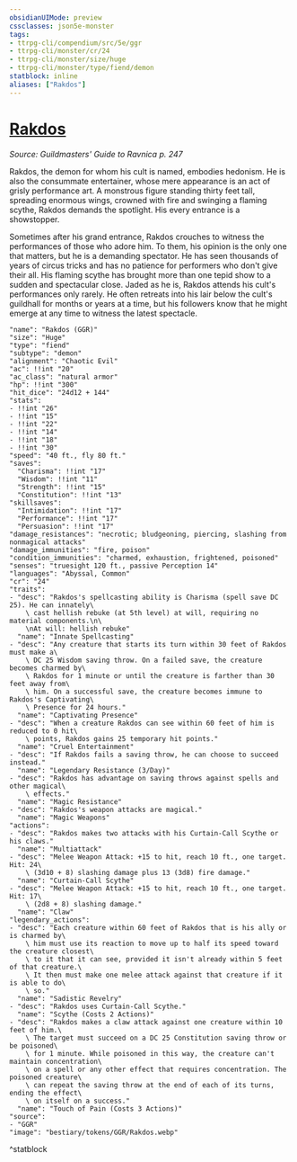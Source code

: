 ```yaml
---
obsidianUIMode: preview
cssclasses: json5e-monster
tags:
- ttrpg-cli/compendium/src/5e/ggr
- ttrpg-cli/monster/cr/24
- ttrpg-cli/monster/size/huge
- ttrpg-cli/monster/type/fiend/demon
statblock: inline
aliases: ["Rakdos"]
---
```

# [Rakdos](3-Compendium\CLI\bestiary\npc/rakdos-ggr.md)
*Source: Guildmasters' Guide to Ravnica p. 247*  

Rakdos, the demon for whom his cult is named, embodies hedonism. He is also the consummate entertainer, whose mere appearance is an act of grisly performance art. A monstrous figure standing thirty feet tall, spreading enormous wings, crowned with fire and swinging a flaming scythe, Rakdos demands the spotlight. His every entrance is a showstopper.

Sometimes after his grand entrance, Rakdos crouches to witness the performances of those who adore him. To them, his opinion is the only one that matters, but he is a demanding spectator. He has seen thousands of years of circus tricks and has no patience for performers who don't give their all. His flaming scythe has brought more than one tepid show to a sudden and spectacular close. Jaded as he is, Rakdos attends his cult's performances only rarely. He often retreats into his lair below the cult's guildhall for months or years at a time, but his followers know that he might emerge at any time to witness the latest spectacle.

```statblock
"name": "Rakdos (GGR)"
"size": "Huge"
"type": "fiend"
"subtype": "demon"
"alignment": "Chaotic Evil"
"ac": !!int "20"
"ac_class": "natural armor"
"hp": !!int "300"
"hit_dice": "24d12 + 144"
"stats":
- !!int "26"
- !!int "15"
- !!int "22"
- !!int "14"
- !!int "18"
- !!int "30"
"speed": "40 ft., fly 80 ft."
"saves":
  "Charisma": !!int "17"
  "Wisdom": !!int "11"
  "Strength": !!int "15"
  "Constitution": !!int "13"
"skillsaves":
  "Intimidation": !!int "17"
  "Performance": !!int "17"
  "Persuasion": !!int "17"
"damage_resistances": "necrotic; bludgeoning, piercing, slashing from nonmagical attacks"
"damage_immunities": "fire, poison"
"condition_immunities": "charmed, exhaustion, frightened, poisoned"
"senses": "truesight 120 ft., passive Perception 14"
"languages": "Abyssal, Common"
"cr": "24"
"traits":
- "desc": "Rakdos's spellcasting ability is Charisma (spell save DC 25). He can innately\
    \ cast hellish rebuke (at 5th level) at will, requiring no material components.\n\
    \nAt will: hellish rebuke"
  "name": "Innate Spellcasting"
- "desc": "Any creature that starts its turn within 30 feet of Rakdos must make a\
    \ DC 25 Wisdom saving throw. On a failed save, the creature becomes charmed by\
    \ Rakdos for 1 minute or until the creature is farther than 30 feet away from\
    \ him. On a successful save, the creature becomes immune to Rakdos's Captivating\
    \ Presence for 24 hours."
  "name": "Captivating Presence"
- "desc": "When a creature Rakdos can see within 60 feet of him is reduced to 0 hit\
    \ points, Rakdos gains 25 temporary hit points."
  "name": "Cruel Entertainment"
- "desc": "If Rakdos fails a saving throw, he can choose to succeed instead."
  "name": "Legendary Resistance (3/Day)"
- "desc": "Rakdos has advantage on saving throws against spells and other magical\
    \ effects."
  "name": "Magic Resistance"
- "desc": "Rakdos's weapon attacks are magical."
  "name": "Magic Weapons"
"actions":
- "desc": "Rakdos makes two attacks with his Curtain-Call Scythe or his claws."
  "name": "Multiattack"
- "desc": "Melee Weapon Attack: +15 to hit, reach 10 ft., one target. Hit: 24\
    \ (3d10 + 8) slashing damage plus 13 (3d8) fire damage."
  "name": "Curtain-Call Scythe"
- "desc": "Melee Weapon Attack: +15 to hit, reach 10 ft., one target. Hit: 17\
    \ (2d8 + 8) slashing damage."
  "name": "Claw"
"legendary_actions":
- "desc": "Each creature within 60 feet of Rakdos that is his ally or is charmed by\
    \ him must use its reaction to move up to half its speed toward the creature closest\
    \ to it that it can see, provided it isn't already within 5 feet of that creature.\
    \ It then must make one melee attack against that creature if it is able to do\
    \ so."
  "name": "Sadistic Revelry"
- "desc": "Rakdos uses Curtain-Call Scythe."
  "name": "Scythe (Costs 2 Actions)"
- "desc": "Rakdos makes a claw attack against one creature within 10 feet of him.\
    \ The target must succeed on a DC 25 Constitution saving throw or be poisoned\
    \ for 1 minute. While poisoned in this way, the creature can't maintain concentration\
    \ on a spell or any other effect that requires concentration. The poisoned creature\
    \ can repeat the saving throw at the end of each of its turns, ending the effect\
    \ on itself on a success."
  "name": "Touch of Pain (Costs 3 Actions)"
"source":
- "GGR"
"image": "bestiary/tokens/GGR/Rakdos.webp"
```
^statblock